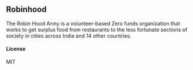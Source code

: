 ## Robinhood

The Robin Hood Army is a volunteer-based Zero funds organization that works to get surplus food from restaurants to the less fortunate sections of society in cities across India and 14 other countries.

#### License

MIT